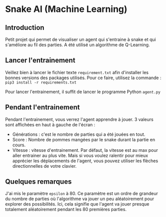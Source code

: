 # Snake AI (Machine Learning)


## Introduction

Petit projet qui permet de visualiser un agent qui s'entraine à snake et qui s'améliore au fil des parties. A été utilisé un algorithme de Q-Learning.

## Lancer l'entrainement

Veillez bien à lancer le fichier texte `requirement.txt` afin d'installer les bonnes versions des packages utilisés. Pour ce faire, utilisez la commande :
```pip3 install -r requirements.txt```

Pour lancer l'entrainement, il suffit de lancer le programme Python `agent.py`

## Pendant l'entrainement

Pendant l'entrainement, vous verrez l'agent apprendre à jouer. 3 valeurs sont affichées en haut à gauche de l'écran :
* Générations : c'est le nombre de parties qui a été jouées en tout.
* Score : Nombre de pommes mangées par le snake durant la partie en cours.
* Vitesse : vitesse d'entrainement. Par défaut, la vitesse est au max pour aller entrainer au plus vite. Mais si vous voulez ralentir pour mieux apprécier les déplacements de l'agent, vous pouvez utiliser les flèches directionnelles de votre clavier.


## Quelques remarques

J'ai mis le paramètre `epsilon` à 80. Ce paramètre est un ordre de grandeur du nombre de parties où l'algorithme va jouer un peu aléatoirement pour explorer des possibilités. Ici, cela signifie que l'agent va jouer presque totalement aléatoirement pendant les 80 premières parties.
